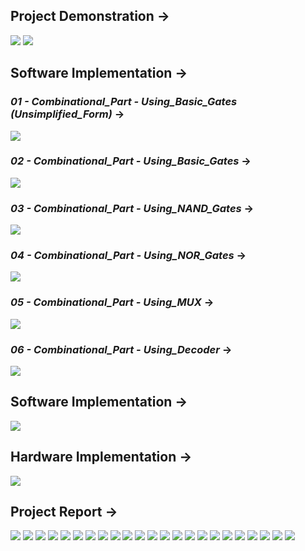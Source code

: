 ## Project Demonstration →

<img src="PNGs/Project_CSE231L_09 Spring 24-1.png">
<img src="PNGs/Project_CSE231L_09 Spring 24-2.png">

## Software Implementation →

### *01 - Combinational_Part - Using_Basic_Gates (Unsimplified_Form)* →
<img src="PNGs/01 - Combinational_Part - Using_Basic_Gates (Unsimplified_Form).png">

### *02 - Combinational_Part - Using_Basic_Gates* →
<img src="PNGs/02 - Combinational_Part - Using_Basic_Gates.png">

### *03 - Combinational_Part - Using_NAND_Gates* →
<img src="PNGs/03 - Combinational_Part - Using_NAND_Gates.png">

### *04 - Combinational_Part - Using_NOR_Gates* →
<img src="PNGs/04 - Combinational_Part - Using_NOR_Gates.png">

### *05 - Combinational_Part - Using_MUX* →
<img src="PNGs/05 - Combinational_Part - Using_MUX.png">

### *06 - Combinational_Part - Using_Decoder* →
<img src="PNGs/06 - Combinational_Part - Using_Decoder.png">

## Software Implementation →

<img src="PNGs/Software_Implementation_Of_Project.png">

## Hardware Implementation →

<img src="PNGs/Hardware_Overview.jpg">

## Project Report →

<img src="PNGs/Project_Report - Seven_Segment_Display-01.png">
<img src="PNGs/Project_Report - Seven_Segment_Display-02.png">
<img src="PNGs/Project_Report - Seven_Segment_Display-03.png">
<img src="PNGs/Project_Report - Seven_Segment_Display-04.png">
<img src="PNGs/Project_Report - Seven_Segment_Display-05.png">
<img src="PNGs/Project_Report - Seven_Segment_Display-06.png">
<img src="PNGs/Project_Report - Seven_Segment_Display-07.png">
<img src="PNGs/Project_Report - Seven_Segment_Display-08.png">
<img src="PNGs/Project_Report - Seven_Segment_Display-09.png">
<img src="PNGs/Project_Report - Seven_Segment_Display-10.png">
<img src="PNGs/Project_Report - Seven_Segment_Display-11.png">
<img src="PNGs/Project_Report - Seven_Segment_Display-12.png">
<img src="PNGs/Project_Report - Seven_Segment_Display-13.png">
<img src="PNGs/Project_Report - Seven_Segment_Display-14.png">
<img src="PNGs/Project_Report - Seven_Segment_Display-15.png">
<img src="PNGs/Project_Report - Seven_Segment_Display-16.png">
<img src="PNGs/Project_Report - Seven_Segment_Display-17.png">
<img src="PNGs/Project_Report - Seven_Segment_Display-18.png">
<img src="PNGs/Project_Report - Seven_Segment_Display-19.png">
<img src="PNGs/Project_Report - Seven_Segment_Display-20.png">
<img src="PNGs/Project_Report - Seven_Segment_Display-21.png">
<img src="PNGs/Project_Report - Seven_Segment_Display-22.png">
<img src="PNGs/Project_Report - Seven_Segment_Display-23.png">
